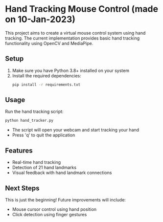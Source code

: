 # Hand Tracking Mouse Control (made on 10-Jan-2023)

This project aims to create a virtual mouse control system using hand tracking. The current implementation provides basic hand tracking functionality using OpenCV and MediaPipe.

## Setup

1. Make sure you have Python 3.8+ installed on your system
2. Install the required dependencies:
   ```bash
   pip install -r requirements.txt
   ```

## Usage

Run the hand tracking script:
```bash
python hand_tracker.py
```

- The script will open your webcam and start tracking your hand
- Press 'q' to quit the application

## Features

- Real-time hand tracking
- Detection of 21 hand landmarks
- Visual feedback with hand landmark connections

## Next Steps

This is just the beginning! Future improvements will include:
- Mouse cursor control using hand position
- Click detection using finger gestures
